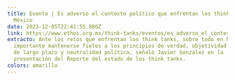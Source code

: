 ```yaml
---
title: Evento | Es adverso el contexto político que enfrentan los think tanks en
  México
date: 2023-12-05T22:41:55.886Z
link: https://www.ethos.org.mx/think-tanks/eventos/es_adverso_el_contexto_politico_que_enfrentan_los_think_tanks_en_mexico
extracto: Ante los retos que enfrentan los think tanks, sobre todo en México, es
  importante mantenerse fieles a los principios de verdad, objetividad, visión
  de largo plazo y neutralidad política, señaló Javier González en la
  presentación del Reporte del estado de los think tanks.
colors: amarillo
---
```

